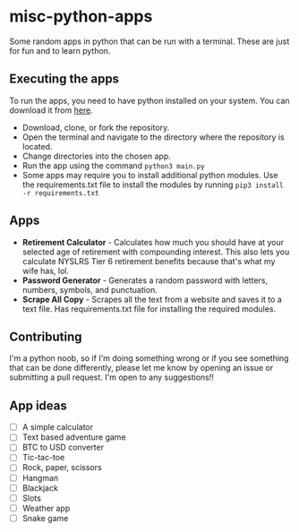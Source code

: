# misc-python-apps

Some random apps in python that can be run with a terminal. These are just for fun and to learn python.

## Executing the apps

To run the apps, you need to have python installed on your system. You can download it from [here](https://www.python.org/downloads/).

- Download, clone, or fork the repository.
- Open the terminal and navigate to the directory where the repository is located.
- Change directories into the chosen app.
- Run the app using the command `python3 main.py`
- Some apps may require you to install additional python modules. Use the requirements.txt file to install the modules by running `pip3 install -r requirements.txt`

## Apps

- **Retirement Calculator** - Calculates how much you should have at your selected age of retirement with compounding interest. This also lets you calculate NYSLRS Tier 6 retirement benefits because that's what my wife has, lol.
- **Password Generator** - Generates a random password with letters, numbers, symbols, and punctuation.
- **Scrape All Copy** - Scrapes all the text from a website and saves it to a text file. Has requirements.txt file for installing the required modules.

## Contributing

I'm a python noob, so if I'm doing something wrong or if you see something that can be done differently, please let me know by opening an issue or submitting a pull request. I'm open to any suggestions!!

## App ideas

- [ ] A simple calculator
- [ ] Text based adventure game
- [ ] BTC to USD converter
- [ ] Tic-tac-toe
- [ ] Rock, paper, scissors
- [ ] Hangman
- [ ] Blackjack
- [ ] Slots
- [ ] Weather app
- [ ] Snake game
